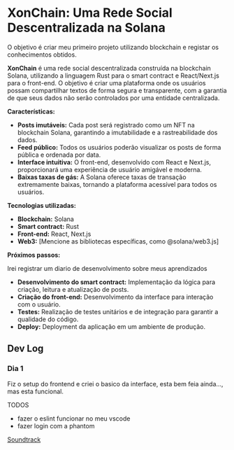 # XonChain: Uma Rede Social Descentralizada na Solana
O objetivo é criar meu primeiro projeto utilizando blockchain e registar os conhecimentos obtidos.

**XonChain** é uma rede social descentralizada construída na blockchain Solana, utilizando a linguagem Rust para o smart contract e React/Next.js para o front-end. O objetivo é criar uma plataforma onde os usuários possam compartilhar textos de forma segura e transparente, com a garantia de que seus dados não serão controlados por uma entidade centralizada.

**Características:**

* **Posts imutáveis:** Cada post será registrado como um NFT na blockchain Solana, garantindo a imutabilidade e a rastreabilidade dos dados.
* **Feed público:** Todos os usuários poderão visualizar os posts de forma pública e ordenada por data.
* **Interface intuitiva:** O front-end, desenvolvido com React e Next.js, proporcionará uma experiência de usuário amigável e moderna.
* **Baixas taxas de gás:** A Solana oferece taxas de transação extremamente baixas, tornando a plataforma acessível para todos os usuários.

**Tecnologias utilizadas:**

* **Blockchain:** Solana
* **Smart contract:** Rust
* **Front-end:** React, Next.js
* **Web3:** [Mencione as bibliotecas específicas, como @solana/web3.js]

**Próximos passos:**

Irei registrar um diario de desenvolvimento sobre meus aprendizados

* **Desenvolvimento do smart contract:** Implementação da lógica para criação, leitura e atualização de posts.
* **Criação do front-end:** Desenvolvimento da interface para interação com o usuário.
* **Testes:** Realização de testes unitários e de integração para garantir a qualidade do código.
* **Deploy:** Deployment da aplicação em um ambiente de produção.

## Dev Log

### Dia 1

Fiz o setup do frontend e criei o basico da interface, esta bem feia ainda..., mas esta funcional.

TODOS
- fazer o eslint funcionar no meu vscode
- fazer login com a phantom

[Soundtrack](https://youtu.be/Gj-jmBi0aK8?si=v_oiHFiSfL-KnqX2)
